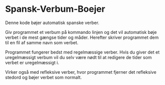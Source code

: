 # Spansk-Verbum-Boejer
Denne kode bøjer automatisk spanske verber.

Giv programmet et verbum på kommando linjen og det vil automatisk bøje verbet i de mest gængse tider og måder.
Herefter skriver programmet dem til en fil af samme navn som verbet.

Programmet fungerer bedst med regelmæssige verber. Hvis du giver det et uregelmæssigt verbum vil du selv
være nødt til at redigere de tider som verbet er uregelmæssigt i.

Virker også med refleksive verber, hvor programmet fjerner det refleksive stedord og bøjer verbet som normalt.

